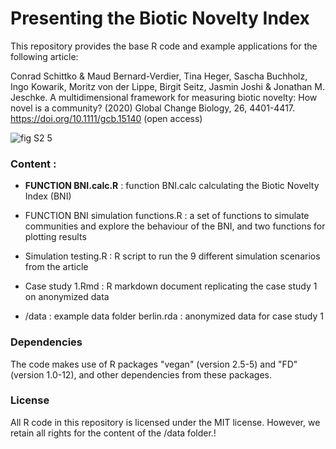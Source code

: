 # Presenting the Biotic Novelty Index

This repository provides the base R code and example applications for the following article:

Conrad Schittko & Maud Bernard-Verdier, Tina Heger, Sascha Buchholz, Ingo Kowarik, Moritz von der Lippe, Birgit Seitz, Jasmin Joshi & Jonathan M. Jeschke. A multidimensional framework for measuring biotic novelty: How novel is a community? (2020) Global Change Biology, 26, 4401-4417. https://doi.org/10.1111/gcb.15140 (open access)

![fig S2 5](https://user-images.githubusercontent.com/6454302/111621681-8fd20400-87e8-11eb-8301-3c3e236bf0bb.jpeg)

### Content :

- **FUNCTION BNI.calc.R** : function BNI.calc calculating the Biotic Novelty Index (BNI)

- FUNCTION BNI simulation functions.R : a set of functions to simulate communities and explore the behaviour of the BNI, and two functions for plotting results

- Simulation testing.R : R script to run the 9 different simulation scenarios from the article

- Case study 1.Rmd : R markdown document replicating the case study 1 on anonymized data

- /data : example data folder
    berlin.rda : anonymized data for case study 1

### Dependencies

The code makes use of R packages "vegan" (version 2.5-5) and "FD"(version 1.0-12), and other dependencies from these packages.

### License

All R code in this repository is licensed under the MIT license. However, we retain all rights for the content of the /data folder.!
